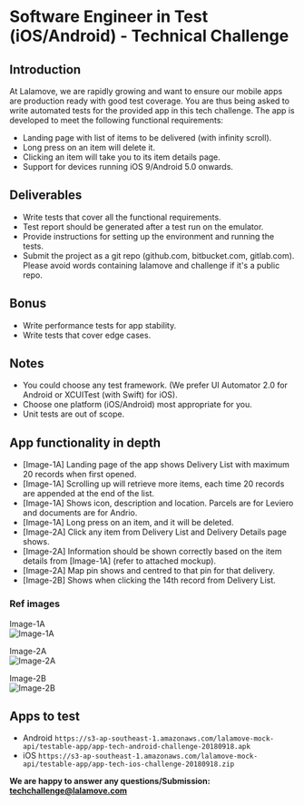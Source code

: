 # Software Engineer in Test (iOS/Android) - Technical Challenge

## Introduction

At Lalamove, we are rapidly growing and want to ensure our mobile apps are production ready with good test coverage.
You are thus being asked to write automated tests for the provided app in this tech challenge.
The app is developed to meet the following functional requirements:
  - Landing page with list of items to be delivered (with infinity scroll).
  - Long press on an item will delete it.
  - Clicking an item will take you to its item details page.
  - Support for devices running iOS 9/Android 5.0 onwards.

## Deliverables
  - Write tests that cover all the functional requirements.
  - Test report should be generated after a test run on the emulator.
  - Provide instructions for setting up the environment and running the tests.
  - Submit the project as a git repo (github.com, bitbucket.com, gitlab.com). Please avoid words containing lalamove and challenge if it's a public repo.

## Bonus
  - Write performance tests for app stability.
  - Write tests that cover edge cases.

## Notes
  - You could choose any test framework. (We prefer UI Automator 2.0 for Android or XCUITest (with Swift) for iOS).
  - Choose one platform (iOS/Android) most appropriate for you.
  - Unit tests are out of scope.

## App functionality in depth
- [Image-1A] Landing page of the app shows Delivery List with maximum 20 records when first opened.
- [Image-1A] Scrolling up will retrieve more items, each time 20 records are appended at the end of the list.
- [Image-1A] Shows icon, description and location. Parcels are for Leviero and documents are for Andrio.
- [Image-1A] Long press on an item, and it will be deleted.
- [Image-2A] Click any item from Delivery List and Delivery Details page shows.
- [Image-2A] Information should be shown correctly based on the item details from [Image-1A] (refer to attached mockup).
- [Image-2A] Map pin shows and centred to that pin for that delivery.
- [Image-2B] Shows when clicking the 14th record from Delivery List.

### Ref images
Image-1A  
![Image-1A](https://s3-ap-southeast-1.amazonaws.com/lalamove-mock-api/images/tc-01a.jpg)

Image-2A  
![Image-2A](https://s3-ap-southeast-1.amazonaws.com/lalamove-mock-api/images/tc-02a.jpg)

Image-2B  
![Image-2B](https://s3-ap-southeast-1.amazonaws.com/lalamove-mock-api/images/tc-02b.jpg)


## Apps to test
  * Android
  `https://s3-ap-southeast-1.amazonaws.com/lalamove-mock-api/testable-app/app-tech-android-challenge-20180918.apk`
  * iOS
  `https://s3-ap-southeast-1.amazonaws.com/lalamove-mock-api/testable-app/app-tech-ios-challenge-20180918.zip`

**We are happy to answer any questions/Submission: <techchallenge@lalamove.com>**

